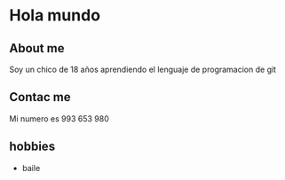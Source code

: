 # Hola mundo 


## About me 

Soy un chico de 18 años aprendiendo el lenguaje de programacion de git 

## Contac me 

Mi numero es 993 653 980 

## hobbies 

- baile 
